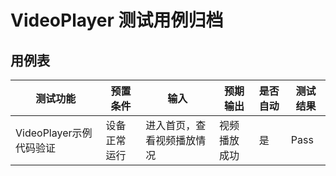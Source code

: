 # VideoPlayer 测试用例归档

## 用例表

| 测试功能            | 预置条件       | 输入                                    | 预期输出     | 是否自动 | 测试结果 |
| ------------------- | -------------- |---------------------------------------|----------| :------- | -------- |
| VideoPlayer示例代码验证    | 设备正常运行   | 进入首页，查看视频播放情况                   | 视频播放成功 | 是       | Pass     |
